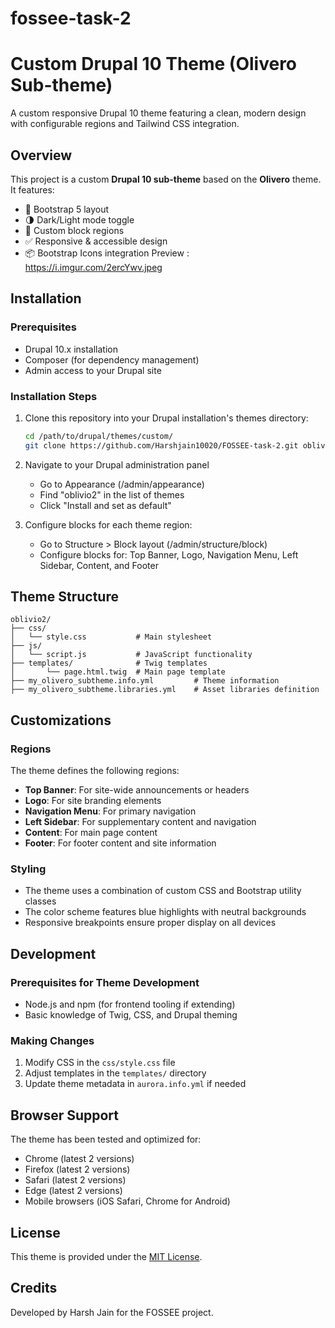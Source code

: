 # fossee-task-2
# Custom Drupal 10 Theme (Olivero Sub-theme)

A custom responsive Drupal 10 theme featuring a clean, modern design with configurable regions and Tailwind CSS integration.

## Overview

This project is a custom **Drupal 10 sub-theme** based on the **Olivero** theme. It features:
- 🎨 Bootstrap 5 layout  
- 🌗 Dark/Light mode toggle  
- 🧱 Custom block regions  
- ✅ Responsive & accessible design  
- 📦 Bootstrap Icons integration 
Preview : https://i.imgur.com/2ercYwv.jpeg
## Installation

### Prerequisites
- Drupal 10.x installation
- Composer (for dependency management)
- Admin access to your Drupal site

### Installation Steps

1. Clone this repository into your Drupal installation's themes directory:
   ```bash
   cd /path/to/drupal/themes/custom/
   git clone https://github.com/Harshjain10020/FOSSEE-task-2.git oblivio2
   ```

2. Navigate to your Drupal administration panel
   - Go to Appearance (/admin/appearance)
   - Find "oblivio2" in the list of themes
   - Click "Install and set as default"

3. Configure blocks for each theme region:
   - Go to Structure > Block layout (/admin/structure/block)
   - Configure blocks for: Top Banner, Logo, Navigation Menu, Left Sidebar, Content, and Footer

## Theme Structure

```
oblivio2/
├── css/
│   └── style.css           # Main stylesheet
├── js/
│   └── script.js           # JavaScript functionality          
├── templates/              # Twig templates
│       └── page.html.twig  # Main page template
├── my_olivero_subtheme.info.yml         # Theme information
├── my_olivero_subtheme.libraries.yml    # Asset libraries definition
```

## Customizations

### Regions

The theme defines the following regions:
- **Top Banner**: For site-wide announcements or headers
- **Logo**: For site branding elements
- **Navigation Menu**: For primary navigation
- **Left Sidebar**: For supplementary content and navigation
- **Content**: For main page content
- **Footer**: For footer content and site information

### Styling

- The theme uses a combination of custom CSS and Bootstrap utility classes
- The color scheme features blue highlights with neutral backgrounds
- Responsive breakpoints ensure proper display on all devices

## Development

### Prerequisites for Theme Development
- Node.js and npm (for frontend tooling if extending)
- Basic knowledge of Twig, CSS, and Drupal theming

### Making Changes

1. Modify CSS in the `css/style.css` file
2. Adjust templates in the `templates/` directory
3. Update theme metadata in `aurora.info.yml` if needed

## Browser Support

The theme has been tested and optimized for:
- Chrome (latest 2 versions)
- Firefox (latest 2 versions)
- Safari (latest 2 versions)
- Edge (latest 2 versions)
- Mobile browsers (iOS Safari, Chrome for Android)

## License

This theme is provided under the [MIT License](LICENSE).

## Credits

Developed by Harsh Jain  for the FOSSEE project.
